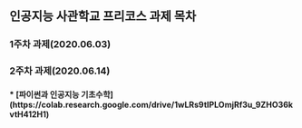 인공지능 사관학교 프리코스 과제 목차
---------------------------------------------------

<h3>1주차 과제(2020.06.03)


<h3>2주차 과제(2020.06.14)
<h4>* [파이썬과 인공지능 기초수학] (https://colab.research.google.com/drive/1wLRs9tIPLOmjRf3u_9ZHO36kvtH412H1)  
